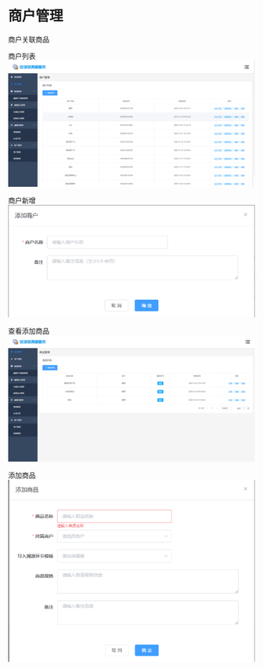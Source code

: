# 商户管理

商户关联商品

商户列表
![avatar](img/shanghu/shanghu-list.png)

商户新增
![avatar](img/shanghu/shanghu-add.png)

查看添加商品
![avatar](img/shanghu/shanghu-shangpin.png)

添加商品
![avatar](img/shanghu/shanghu-shangpin-add.png)